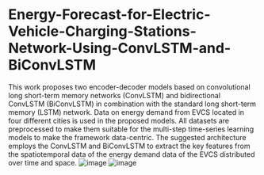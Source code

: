 # Energy-Forecast-for-Electric-Vehicle-Charging-Stations-Network-Using-ConvLSTM-and-BiConvLSTM
This work proposes two encoder-decoder models based on convolutional long short-term memory networks (ConvLSTM) and bidirectional ConvLSTM (BiConvLSTM) in combination with the standard long short-term memory (LSTM) network. Data on energy demand from EVCS located in four different cities is used in the proposed models. All datasets are preprocessed to make them suitable for the multi-step time-series learning models to make the framework data-centric. The suggested architecture employs the ConvLSTM and BiConvLSTM to extract the key features from the spatiotemporal data of the energy demand data of the EVCS distributed over time and space. 
![image](https://user-images.githubusercontent.com/34903116/222679281-8f49be36-ebf4-44f0-9bb7-12a75f3dfe86.png)
![image](https://user-images.githubusercontent.com/34903116/222679355-92e05119-ea01-45b8-a59c-d3eb638cc2df.png)
